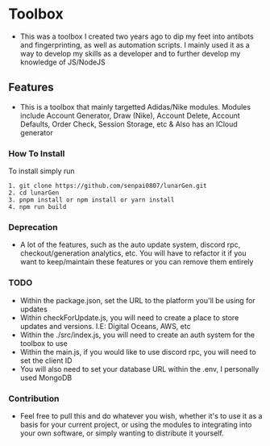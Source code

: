# Toolbox
- This was a toolbox I created two years ago to dip my feet into antibots and fingerprinting, as well as automation scripts. I mainly used it as a way to develop my skills as a developer and to further develop my knowledge of JS/NodeJS

## Features
- This is a toolbox that mainly targetted Adidas/Nike modules. Modules include Account Generator, Draw (Nike), Account Delete, Account Defaults, Order Check, Session Storage, etc & Also has an ICloud generator

### How To Install
To install simply run 
```
1. git clone https://github.com/senpai0807/lunarGen.git
2. cd lunarGen
3. pnpm install or npm install or yarn install
4. npm run build
```

### Deprecation
- A lot of the features, such as the auto update system, discord rpc, checkout/generation analytics, etc. You will have to refactor it if you want to keep/maintain these features or you can remove them entirely

### TODO
- Within the package.json, set the URL to the platform you'll be using for updates
- Within checkForUpdate.js, you will need to create a place to store updates and versions. I.E: Digital Oceans, AWS, etc
- Within the ./src/index.js, you will need to create an auth system for the toolbox to use
- Within the main.js, if you would like to use discord rpc, you will need to set the client ID
- You will also need to set your database URL within the .env, I personally used MongoDB

### Contribution
- Feel free to pull this and do whatever you wish, whether it's to use it as a basis for your current project, or using the modules to integrating into your own software, or simply wanting to distribute it yourself.
